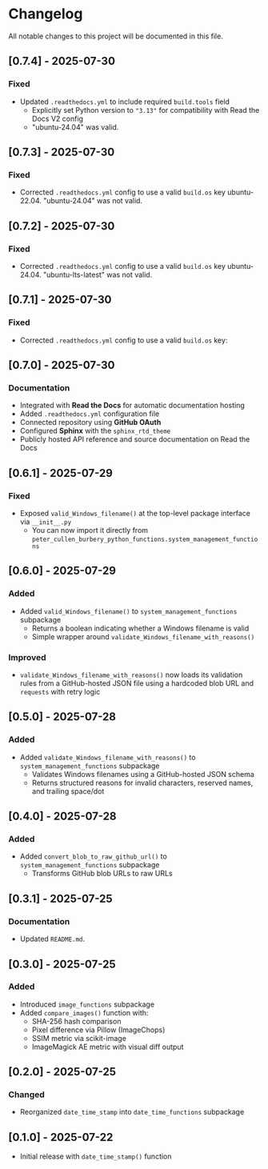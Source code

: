 # Changelog

All notable changes to this project will be documented in this file.

## [0.7.4] - 2025-07-30

### Fixed

- Updated `.readthedocs.yml` to include required `build.tools` field
  - Explicitly set Python version to `"3.13"` for compatibility with Read the Docs V2 config
  - "ubuntu-24.04" was valid.

## [0.7.3] - 2025-07-30

### Fixed

- Corrected `.readthedocs.yml` config to use a valid `build.os` key ubuntu-22.04. "ubuntu-24.04" was not valid.

## [0.7.2] - 2025-07-30

### Fixed

- Corrected `.readthedocs.yml` config to use a valid `build.os` key ubuntu-24.04. "ubuntu-lts-latest" was not valid.

## [0.7.1] - 2025-07-30

### Fixed

- Corrected `.readthedocs.yml` config to use a valid `build.os` key:

## [0.7.0] - 2025-07-30

### Documentation

- Integrated with **Read the Docs** for automatic documentation hosting
- Added `.readthedocs.yml` configuration file
- Connected repository using **GitHub OAuth**
- Configured **Sphinx** with the `sphinx_rtd_theme`
- Publicly hosted API reference and source documentation on Read the Docs

## [0.6.1] - 2025-07-29

### Fixed

- Exposed `valid_Windows_filename()` at the top-level package interface via `__init__.py`
  - You can now import it directly from `peter_cullen_burbery_python_functions.system_management_functions`

## [0.6.0] - 2025-07-29

### Added

- Added `valid_Windows_filename()` to `system_management_functions` subpackage  
  - Returns a boolean indicating whether a Windows filename is valid  
  - Simple wrapper around `validate_Windows_filename_with_reasons()`  

### Improved

- `validate_Windows_filename_with_reasons()` now loads its validation rules from a GitHub-hosted JSON file using a hardcoded blob URL and `requests` with retry logic

## [0.5.0] - 2025-07-28

### Added

- Added `validate_Windows_filename_with_reasons()` to `system_management_functions` subpackage  
  - Validates Windows filenames using a GitHub-hosted JSON schema  
  - Returns structured reasons for invalid characters, reserved names, and trailing space/dot

## [0.4.0] - 2025-07-28

### Added

- Added `convert_blob_to_raw_github_url()` to `system_management_functions` subpackage  
  - Transforms GitHub blob URLs to raw URLs

## [0.3.1] - 2025-07-25

### Documentation

- Updated `README.md`.

## [0.3.0] - 2025-07-25

### Added

- Introduced `image_functions` subpackage  
- Added `compare_images()` function with:  
  - SHA-256 hash comparison  
  - Pixel difference via Pillow (ImageChops)  
  - SSIM metric via scikit-image  
  - ImageMagick AE metric with visual diff output

## [0.2.0] - 2025-07-25

### Changed

- Reorganized `date_time_stamp` into `date_time_functions` subpackage

## [0.1.0] - 2025-07-22

- Initial release with `date_time_stamp()` function
